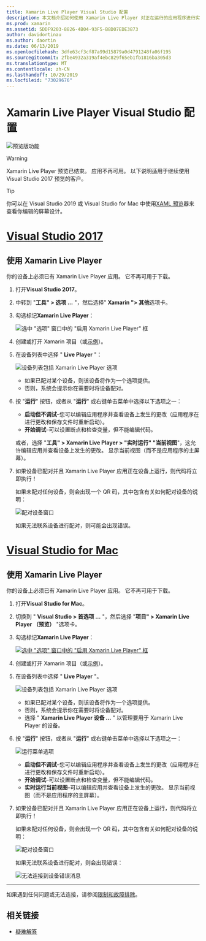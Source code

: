 ```yaml
---
title: Xamarin Live Player Visual Studio 配置
description: 本文档介绍如何使用 Xamarin Live Player 对正在运行的应用程序进行实时编辑。
ms.prod: xamarin
ms.assetid: 5DDF9203-8826-4B04-93F5-B8D07EDE3873
author: davidortinau
ms.author: daortin
ms.date: 06/13/2019
ms.openlocfilehash: 3dfe63cf3cf87a99d15879a0d4791248fa06f195
ms.sourcegitcommit: 2fbe4932a319af4ebc829f65eb1fb1816ba305d3
ms.translationtype: MT
ms.contentlocale: zh-CN
ms.lasthandoff: 10/29/2019
ms.locfileid: "73029676"
---
```

# <a name="xamarin-live-player-visual-studio-configuration"></a>Xamarin Live Player Visual Studio 配置

![预览版功能](~/media/shared/preview.png)

> [!WARNING]
> Xamarin Live Player 预览已结束。 应用不再可用。 以下说明适用于继续使用 Visual Studio 2017 预览的客户。

> [!TIP]
> 你可以在 Visual Studio 2019 或 Visual Studio for Mac 中使用[XAML 预览](~/xamarin-forms/xaml/xaml-previewer/index.md)器来查看你编辑的屏幕设计。

# <a name="visual-studio-2017tabwindows"></a>[Visual Studio 2017](#tab/windows)

## <a name="using-xamarin-live-player"></a>使用 Xamarin Live Player

你的设备上必须已有 Xamarin Live Player 应用。 它不再可用于下载。

1. 打开**Visual Studio 2017**。
2. 中转到 "**工具" > 选项 ...** "，然后选择" **Xamarin "> 其他**选项卡。
3. 勾选标记**Xamarin Live Player**：

    ![选中 "选项" 窗口中的 "启用 Xamarin Live Player" 框](install-images/vs2017-options.png)

4. 创建或打开 Xamarin 项目（或[示例](~/tools/live-player/samples.md)）。
5. 在设备列表中选择 " **Live Player** "：

    ![设备列表包括 Xamarin Live Player 选项](install-images/devices-empty-windows.png)

    - 如果已配对某个设备，则该设备将作为一个选项提供。
    - 否则，系统会提示你在需要时将设备配对。

6. 按 "**运行**" 按钮，或者从 "**运行**" 或右键单击菜单中选择以下选项之一：

    - **启动但不调试**–您可以编辑应用程序并查看设备上发生的更改（应用程序在进行更改和保存文件时重新启动）。
    - **开始调试**–可以设置断点和检查变量，但不能编辑代码。

    或者，选择 "**工具" > Xamarin Live Player > "实时运行" "当前视图**"，这允许编辑应用并查看设备上发生的更改。 显示当前视图（而不是应用程序的主屏幕）。

7. 如果设备已配对并且 Xamarin Live Player 应用正在设备上运行，则代码将立即执行！

    如果未配对任何设备，则会出现一个 QR 码，其中包含有关如何配对设备的说明：

    ![配对设备窗口](install-images/manage-empty-windows.png)

    如果无法联系设备进行配对，则可能会出现错误。

# <a name="visual-studio-for-mactabmacos"></a>[Visual Studio for Mac](#tab/macos)

## <a name="using-xamarin-live-player"></a>使用 Xamarin Live Player

你的设备上必须已有 Xamarin Live Player 应用。 它不再可用于下载。

1. 打开**Visual Studio for Mac**。
2. 切换到 " **Visual Studio > 首选项 ...** "，然后选择 "**项目" > Xamarin Live Player （预览）** "选项卡。
3. 勾选标记**Xamarin Live Player**：

    [![选中 "选项" 窗口中的 "启用 Xamarin Live Player" 框](install-images/vsmac-options-sml.png)](install-images/vsmac-options.png#lightbox)

4. 创建或打开 Xamarin 项目（或[示例](~/tools/live-player/samples.md)）。
5. 在设备列表中选择 " **Live Player** "。

    ![设备列表包括 Xamarin Live Player 选项](install-images/devices.png)

    - 如果已配对某个设备，则该设备将作为一个选项提供。
    - 否则，系统会提示你在需要时将设备配对。
    - 选择 " **Xamarin Live Player 设备 ...** " 以管理要用于 Xamarin Live Player 的设备。

6. 按 "**运行**" 按钮，或者从 "**运行**" 或右键单击菜单中选择以下选项之一：

    ![运行菜单选项](install-images/run-menu.png)

    - **启动但不调试**–您可以编辑应用程序并查看设备上发生的更改（应用程序在进行更改和保存文件时重新启动）。
    - **开始调试**–可以设置断点和检查变量，但不能编辑代码。
    - **实时运行当前视图**–可以编辑应用并查看设备上发生的更改。 显示当前视图（而不是应用程序的主屏幕）。

7. 如果设备已配对并且 Xamarin Live Player 应用正在设备上运行，则代码将立即执行！

    如果未配对任何设备，则会出现一个 QR 码，其中包含有关如何配对设备的说明：

    ![配对设备窗口](install-images/manage-empty.png)

    如果无法联系设备进行配对，则会出现错误：

    ![无法连接到设备错误消息](install-images/error-cannot-connect.png)

-----

如果遇到任何问题或无法连接，请参阅[限制和故障排除](~/tools/live-player/troubleshooting.md)。

## <a name="related-links"></a>相关链接

- [疑难解答](~/tools/live-player/troubleshooting.md)
